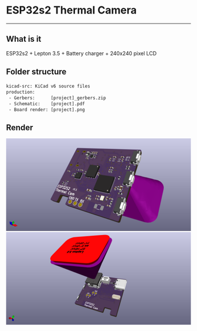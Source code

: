 # ESP32s2 Thermal Camera

---

## What is it

ESP32s2 + Lepton 3.5 + Battery charger + 240x240 pixel LCD

## Folder structure

```
kicad-src: KiCad v6 source files
production:
 - Gerbers:      [project]_gerbers.zip
 - Schematic:    [project].pdf
 - Board render: [project].png
```

## Render

![Render](production/esp32s2-lepton.png "Render")
![Render](production/esp32s2-lepton-front.png "Render")